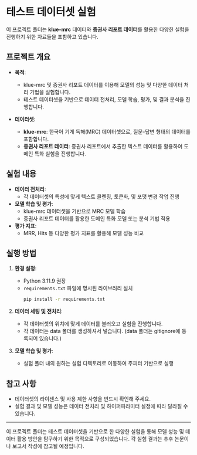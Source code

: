 # 테스트 데이터셋 실험

이 프로젝트 폴더는 **klue-mrc** 데이터와 **증권사 리포트 데이터**를 활용한 다양한 실험을 진행하기 위한 자료들을 포함하고 있습니다.

## 프로젝트 개요

- **목적**:  
  - klue-mrc 및 증권사 리포트 데이터를 이용해 모델의 성능 및 다양한 데이터 처리 기법을 실험합니다.
  - 테스트 데이터셋을 기반으로 데이터 전처리, 모델 학습, 평가, 및 결과 분석을 진행합니다.

- **데이터셋**:  
  - **klue-mrc**: 한국어 기계 독해(MRC) 데이터셋으로, 질문-답변 형태의 데이터를 포함합니다.
  - **증권사 리포트 데이터**: 증권사 리포트에서 추출한 텍스트 데이터를 활용하여 도메인 특화 실험을 진행합니다.


## 실험 내용

- **데이터 전처리**:  
  - 각 데이터셋의 특성에 맞게 텍스트 클렌징, 토큰화, 및 포맷 변경 작업 진행
- **모델 학습 및 평가**:  
  - klue-mrc 데이터셋을 기반으로 MRC 모델 학습
  - 증권사 리포트 데이터를 활용한 도메인 특화 모델 또는 분석 기법 적용
- **평가 지표**:  
  - MRR, Hits 등 다양한 평가 지표를 활용해 모델 성능 비교

## 실행 방법

1. **환경 설정**:  
   - Python 3.11.9 권장
   - `requirements.txt` 파일에 명시된 라이브러리 설치  
     ```bash
     pip install -r requirements.txt
     ```

2. **데이터 세팅 및 전처리**:  
   - 각 데이터셋의 위치에 맞게 데이터를 불러오고 실험을 진행합니다.
   - 각 데이터는 data 폴더를 생성하셔서 넣습니다. (data 폴더는 gitignore에 등록되어 있습니다.)

3. **모델 학습 및 평가**:  
   - 실험 폴더 내의 원하는 실험 디렉토리로 이동하여 주피터 기반으로 실행  

## 참고 사항

- 데이터셋의 라이센스 및 사용 제한 사항을 반드시 확인해 주세요.
- 실험 결과 및 모델 성능은 데이터 전처리 및 하이퍼파라미터 설정에 따라 달라질 수 있습니다.

---

이 프로젝트 폴더는 테스트 데이터셋을 기반으로 한 다양한 실험을 통해 모델 성능 및 데이터 활용 방안을 탐구하기 위한 목적으로 구성되었습니다. 각 실험 결과는 추후 논문이나 보고서 작성에 참고될 예정입니다.